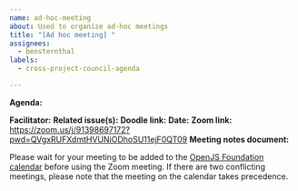 ```yaml
---
name: ad-hoc-meeting
about: Used to organize ad-hoc meetings
title: "[Ad hoc meeting] "
assignees:
  - bensternthal
labels:
  - cross-project-council-agenda

---
```


**Agenda:**

**Facilitator:** 
**Related issue(s):** 
**Doodle link:** 
**Date:** 
**Zoom link:** https://zoom.us/j/91398697172?pwd=QVgxRUFXdmtHVUNiODhoSU11ejF0QT09
**Meeting notes document:** 

Please wait for your meeting to be added to the [OpenJS Foundation calendar](https://calendar.openjsf.org) before using the Zoom meeting. If there are two conflicting meetings, please note that the meeting on the calendar takes precedence.
